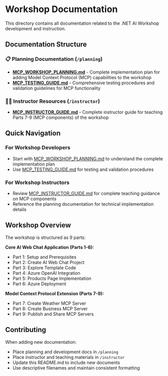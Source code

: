 # Workshop Documentation

This directory contains all documentation related to the .NET AI Workshop development and instruction.

## Documentation Structure

### 📋 Planning Documentation (`/planning`)
- **[MCP_WORKSHOP_PLANNING.md](planning/MCP_WORKSHOP_PLANNING.md)** - Complete implementation plan for adding Model Context Protocol (MCP) capabilities to the workshop
- **[MCP_TESTING_GUIDE.md](planning/MCP_TESTING_GUIDE.md)** - Comprehensive testing procedures and validation guidelines for MCP functionality

### 👨‍🏫 Instructor Resources (`/instructor`)
- **[MCP_INSTRUCTOR_GUIDE.md](instructor/MCP_INSTRUCTOR_GUIDE.md)** - Complete instructor guide for teaching Parts 7-9 (MCP components) of the workshop

## Quick Navigation

### For Workshop Developers
- Start with [MCP_WORKSHOP_PLANNING.md](planning/MCP_WORKSHOP_PLANNING.md) to understand the complete implementation plan
- Use [MCP_TESTING_GUIDE.md](planning/MCP_TESTING_GUIDE.md) for testing and validation procedures

### For Workshop Instructors
- Review [MCP_INSTRUCTOR_GUIDE.md](instructor/MCP_INSTRUCTOR_GUIDE.md) for complete teaching guidance on MCP components
- Reference the planning documentation for technical implementation details

## Workshop Overview

The workshop is structured as 9 parts:

**Core AI Web Chat Application (Parts 1-6):**
- Part 1: Setup and Prerequisites
- Part 2: Create AI Web Chat Project  
- Part 3: Explore Template Code
- Part 4: Azure OpenAI Integration
- Part 5: Products Page Implementation
- Part 6: Azure Deployment

**Model Context Protocol Extension (Parts 7-9):**
- Part 7: Create Weather MCP Server
- Part 8: Create Business MCP Server
- Part 9: Publish and Share MCP Servers

## Contributing

When adding new documentation:
- Place planning and development docs in `/planning`
- Place instructor and teaching materials in `/instructor`
- Update this README.md to include new documents
- Use descriptive filenames and maintain consistent formatting
